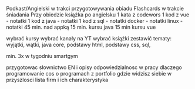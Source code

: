 Podkast/Angielski w trakci przygotowywania obiadu
Flashcards w trakcie śniadania
Przy obiedzie książka po angielsku
1 kata z codewors
1 kod z vue - notatki
1 kod z java - notatki
1 kod z sql - notatki
docker - notatki
linux - notatki
45 min. nad appką
15 min. kursu java
15 min kursu vue

wybrać kursy
wybrać kanały na YT
wybrać książki
zestawić tematy: wyjątki, wątki, java core, podstawy html, podstawy css, sql,

min. 3x w tygodniu smartgym

przygotowac słownictwo EN i opisy
    odpowiedzialnosc w pracy
    dlaczego programowanie
    cos o programach z portfolio
    gdzie widzisz siebie w przyszlosci
lista firm i ich charakterystyka